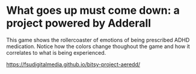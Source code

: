# What goes up must come down: a project powered by Adderall

This game shows the rollercoaster of emotions of being prescribed ADHD medication. 
Notice how the colors change thoughout the game and how it correlates to what is being experienced.

https://fsudigitalmedia.github.io/bitsy-project-aeredd/
